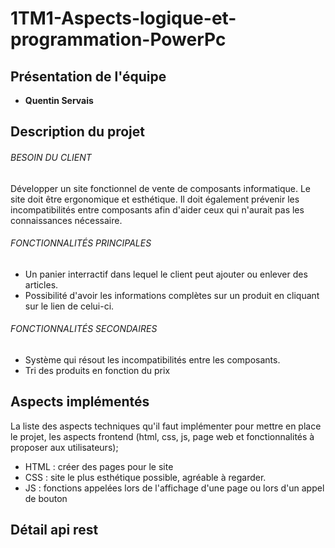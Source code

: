 # 1TM1-Aspects-logique-et-programmation-PowerPc
## Présentation de l'équipe
 - **Quentin Servais**
 
## Description du projet

###### BESOIN DU CLIENT

Développer un site fonctionnel de vente de composants informatique. Le site doit être ergonomique et esthétique. Il doit également prévenir les incompatibilités entre composants afin d'aider ceux qui n'aurait pas les connaissances nécessaire.
 
###### FONCTIONNALITÉS PRINCIPALES
  - Un panier interractif dans lequel le client peut ajouter ou enlever des articles.
  - Possibilité d'avoir les informations complètes sur un produit en cliquant sur le lien de celui-ci.

###### FONCTIONNALITÉS SECONDAIRES
  - Système qui résout les incompatibilités entre les composants.
  - Tri des produits en fonction du prix

## Aspects implémentés
La liste des aspects techniques qu'il faut implémenter pour mettre en place le projet, les aspects frontend (html, css, js, page web et fonctionnalités à proposer aux utilisateurs);
  - HTML : créer des pages pour le site
  - CSS : site le plus esthétique possible, agréable à regarder.
  - JS : fonctions appelées lors de l'affichage d'une page ou lors d'un appel de bouton

## Détail api rest
